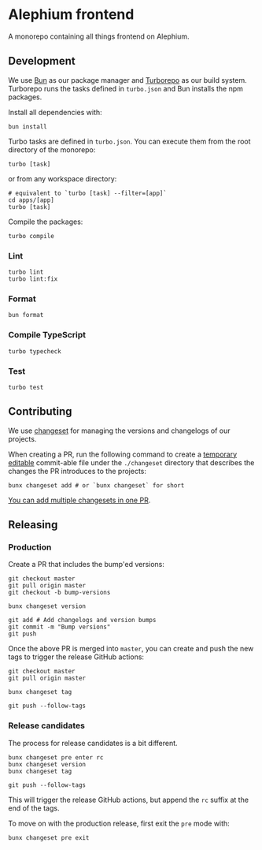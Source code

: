 # Alephium frontend

A monorepo containing all things frontend on Alephium.

## Development

We use [Bun](https://bun.sh/) as our package manager and [Turborepo](https://turbo.build/repo) as our build system. Turborepo runs the tasks defined in `turbo.json` and Bun installs the npm packages.

Install all dependencies with:

```shell
bun install
```

Turbo tasks are defined in `turbo.json`. You can execute them from the root directory of the monorepo:

```shell
turbo [task]
```

or from any workspace directory:

```shell
# equivalent to `turbo [task] --filter=[app]`
cd apps/[app]
turbo [task]
```

Compile the packages:

```shell
turbo compile
```

### Lint

```shell
turbo lint
turbo lint:fix
```

### Format

```shell
bun format
```

### Compile TypeScript

```shell
turbo typecheck
```

### Test

```shell
turbo test
```

## Contributing

We use [changeset](https://github.com/changesets/changesets) for managing the versions and changelogs of our projects.

When creating a PR, run the following command to create a [temporary](https://github.com/changesets/changesets/blob/main/docs/common-questions.md#changesets-are-automatically-removed) [editable](https://github.com/changesets/changesets/blob/main/docs/common-questions.md#changesets-are-markdown-files-with-yaml-front-matter) commit-able file under the `./changeset` directory that describes the changes the PR introduces to the projects:

```shell
bunx changeset add # or `bunx changeset` for short
```

[You can add multiple changesets in one PR](https://github.com/changesets/changesets/blob/main/docs/adding-a-changeset.md#you-can-add-more-than-one-changeset-to-a-pull-request).

## Releasing

### Production

Create a PR that includes the bump'ed versions:

```shell
git checkout master
git pull origin master
git checkout -b bump-versions

bunx changeset version

git add # Add changelogs and version bumps
git commit -m "Bump versions"
git push
```

Once the above PR is merged into `master`, you can create and push the new tags to trigger the release GitHub actions:

```shell
git checkout master
git pull origin master

bunx changeset tag

git push --follow-tags
```

### Release candidates

The process for release candidates is a bit different.

```shell
bunx changeset pre enter rc
bunx changeset version
bunx changeset tag

git push --follow-tags
```

This will trigger the release GitHub actions, but append the `rc` suffix at the end of the tags.

To move on with the production release, first exit the `pre` mode with:

```shell
bunx changeset pre exit
```
